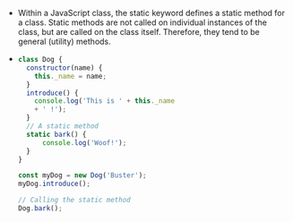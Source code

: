 - Within a JavaScript class, the static keyword defines a static method for a class. Static methods are not called on individual instances of the class, but are called on the class itself. Therefore, they tend to be general (utility) methods.
- ```JavaScript
  class Dog {
    constructor(name) {
      this._name = name;
    }
    introduce() {
      console.log('This is ' + this._name
      + ' !');
    }
    // A static method
    static bark() {
    	console.log('Woof!');
    }
  }
  
  const myDog = new Dog('Buster');
  myDog.introduce();
  
  // Calling the static method
  Dog.bark();
  ```